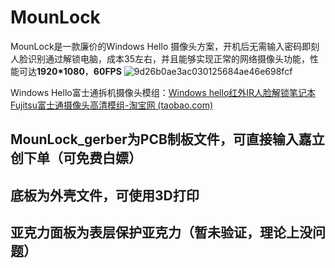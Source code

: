 # MounLock

MounLock是一款廉价的Windows Hello 摄像头方案，开机后无需输入密码即刻人脸识别通过解锁电脑，成本35左右，并且能够实现正常的网络摄像头功能，性能可达**1920*1080**，**60FPS**
![9d26b0ae3ac030125684ae46e698fcf](https://github.com/xujianle/MounLock/assets/58109810/eede4f78-927a-4ec8-b653-918b6b2dfa16)


Windows Hello富士通拆机摄像头模组：[Windows hello红外IR人脸解锁笔记本Fujitsu富士通摄像头高清模组-淘宝网 (taobao.com)](https://item.taobao.com/item.htm?_u=t2028o4ct80d1a&id=756175165722&spm=a1z09.2.0.0.25902e8dAIIzja)

## MounLock_gerber为PCB制板文件，可直接输入嘉立创下单（可免费白嫖）
## 底板为外壳文件，可使用3D打印
## 亚克力面板为表层保护亚克力（暂未验证，理论上没问题）
